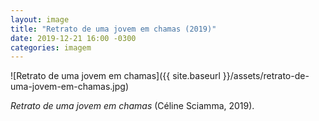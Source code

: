 ```yaml
---
layout: image
title: "Retrato de uma jovem em chamas (2019)"
date: 2019-12-21 16:00 -0300
categories: imagem
---
```

![Retrato de uma jovem em chamas]({{ site.baseurl }}/assets/retrato-de-uma-jovem-em-chamas.jpg)

_Retrato de uma jovem em chamas_ (Céline Sciamma, 2019).
